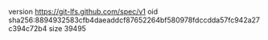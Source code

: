 version https://git-lfs.github.com/spec/v1
oid sha256:8894932583cfb4daeaddcf87652264bf580978fdccdda57fc942a27c394c72b4
size 39495
